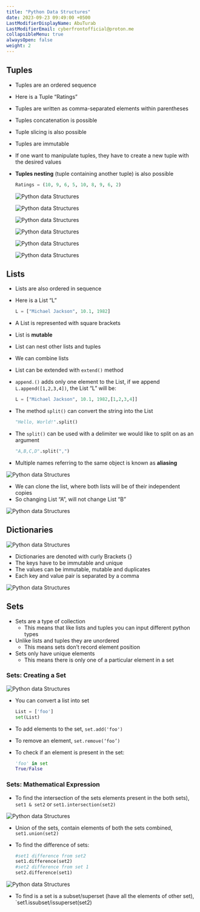 ```yaml
---
title: "Python Data Structures"
date: 2023-09-23 09:49:00 +0500
LastModifierDisplayName: AbuTurab
LastModifierEmail: cyberfrontofficial@proton.me
collapsibleMenu: true
alwaysOpen: false
weight: 2
---
```


## Tuples

- Tuples are an ordered sequence
- Here is a Tuple “Ratings”
- Tuples are written as comma-separated elements within parentheses
- Tuples concatenation is possible
- Tuple slicing is also possible
- Tuples are immutable
- If one want to manipulate tuples, they have to create a new tuple with the desired values
- **Tuples nesting** (tuple containing another tuple) is also possible
  
  ```py
  Ratings = (10, 9, 6, 5, 10, 8, 9, 6, 2)
  ```
  
  ![Python data Structures](/notes/ibm-devops-and-se/Python%20Data%20Structures.webp)
  
  ![Python data Structures](/notes/ibm-devops-and-se/Python%20Data%20Structures-1.webp)
  
  ![Python data Structures](/notes/ibm-devops-and-se/Python%20Data%20Structures-2.webp)
  
  ![Python data Structures](/notes/ibm-devops-and-se/Python%20Data%20Structures-3.webp)
  
  ![Python data Structures](/notes/ibm-devops-and-se/Python%20Data%20Structures-4.webp)
  
  ![Python data Structures](/notes/ibm-devops-and-se/Python%20Data%20Structures-5.webp)

## Lists

- Lists are also ordered in sequence
- Here is a List “L”
  
  ```py
  L = ["Michael Jackson", 10.1, 1982]
  ```

- A List is represented with square brackets
- List is **mutable**
- List can nest other lists and tuples
- We can combine lists
- List can be extended with `extend()` method
- `append.()` adds only one element to the List, if we append `L.append([1,2,3,4])`, the List “L” will be:
  
  ```py
  L = ["Michael Jackson", 10.1, 1982,[1,2,3,4]]
  ```

- The method `split()` can convert the string into the List
  
  ```py
  "Hello, World!".split()
  ```

- The `split()` can be used with a delimiter we would like to split on as an argument
  
  ```py
  "A,B,C,D".split(",")
  ```

- Multiple names referring to the same object is known as **aliasing**
  
![Python data Structures](/notes/ibm-devops-and-se/Python%20Data%20Structures-6.webp)

- We can clone the list, where both lists will be of their independent copies
- So changing List “A”, will not change List “B”
  
![Python data Structures](/notes/ibm-devops-and-se/Python%20Data%20Structures-7.webp)

## Dictionaries
  
![Python data Structures](/notes/ibm-devops-and-se/Python%20Data%20Structures-8.webp)

- Dictionaries are denoted with curly Brackets {}
- The keys have to be immutable and unique
- The values can be immutable, mutable and duplicates
- Each key and value pair is separated by a comma
  
![Python data Structures](/notes/ibm-devops-and-se/Python%20Data%20Structures-9.webp)

## Sets

- Sets are a type of collection
  - This means that like lists and tuples you can input different python types
- Unlike lists and tuples they are unordered
  - This means sets don’t record element position
- Sets only have unique elements
  - This means there is only one of a particular element in a set

### Sets: Creating a Set
  
![Python data Structures](/notes/ibm-devops-and-se/Python%20Data%20Structures-10.webp)

- You can convert a list into set
  
  ```py
  List = ['foo']
  set(List)
  ```

- To add elements to the set, `set.add('foo')`
- To remove an element, `set.remove(‘foo’)`
- To check if an element is present in the set:
  
  ```py
  'foo' in set
  True/False
  ```

### Sets: Mathematical Expression

- To find the intersection of the sets elements present in the both sets), `set1 & set2` or `set1.intersection(set2)`
  
![Python data Structures](/notes/ibm-devops-and-se/Python%20Data%20Structures-11.webp)

- Union of the sets, contain elements of both the sets combined, `set1.union(set2)`
- To find the difference of sets:
  
  ```py
  #set1 difference from set2
  set1.difference(set2)
  #set2 difference from set 1
  set2.difference(set1)
  ```
  
![Python data Structures](/notes/ibm-devops-and-se/Python%20Data%20Structures-12.webp)

- To find is a set is a subset/superset (have all the elements of other set), `set1.issubset/issuperset(set2)
